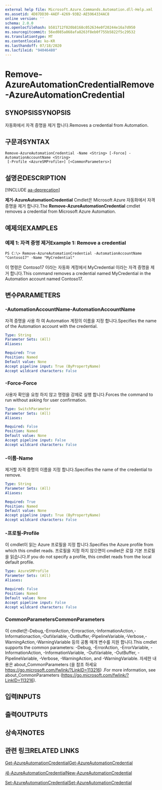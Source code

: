 ```yaml
---
external help file: Microsoft.Azure.Commands.Automation.dll-Help.xml
ms.assetid: 4D87DD30-4AEF-4269-93B2-AE5964334AC8
online version: ''
schema: 2.0.0
ms.openlocfilehash: b581712f020b8168c052634e0f20244e16a7d950
ms.sourcegitcommit: 56ed085a868afa8263f8eb0f755b5822f5c29532
ms.translationtype: MT
ms.contentlocale: ko-KR
ms.lasthandoff: 07/18/2020
ms.locfileid: "94046480"
---
```

# <span data-ttu-id="3a355-101">Remove-AzureAutomationCredential</span><span class="sxs-lookup"><span data-stu-id="3a355-101">Remove-AzureAutomationCredential</span></span>

## <span data-ttu-id="3a355-102">SYNOPSIS</span><span class="sxs-lookup"><span data-stu-id="3a355-102">SYNOPSIS</span></span>

<span data-ttu-id="3a355-103">자동화에서 자격 증명을 제거 합니다.</span><span class="sxs-lookup"><span data-stu-id="3a355-103">Removes a credential from Automation.</span></span>

## <span data-ttu-id="3a355-104">구문과</span><span class="sxs-lookup"><span data-stu-id="3a355-104">SYNTAX</span></span>

```
Remove-AzureAutomationCredential -Name <String> [-Force] -AutomationAccountName <String>
 [-Profile <AzureSMProfile>] [<CommonParameters>]
```

## <span data-ttu-id="3a355-105">설명은</span><span class="sxs-lookup"><span data-stu-id="3a355-105">DESCRIPTION</span></span>

[!INCLUDE [aa-deprecation](../include/aa-deprecation.md)]

<span data-ttu-id="3a355-106">**제거-AzureAutomationCredential** Cmdlet은 Microsoft Azure 자동화에서 자격 증명을 제거 합니다.</span><span class="sxs-lookup"><span data-stu-id="3a355-106">The **Remove-AzureAutomationCredential** cmdlet removes a credential from Microsoft Azure Automation.</span></span>

## <span data-ttu-id="3a355-107">예제의</span><span class="sxs-lookup"><span data-stu-id="3a355-107">EXAMPLES</span></span>

### <span data-ttu-id="3a355-108">예제 1: 자격 증명 제거</span><span class="sxs-lookup"><span data-stu-id="3a355-108">Example 1: Remove a credential</span></span>
```
PS C:\> Remove-AzureAutomationCredential -AutomationAccountName "Contoso17" -Name "MyCredential"
```

<span data-ttu-id="3a355-109">이 명령은 Contoso17 이라는 자동화 계정에서 MyCredential 이라는 자격 증명을 제거 합니다.</span><span class="sxs-lookup"><span data-stu-id="3a355-109">This command removes a credential named MyCredential in the Automation account named Contoso17.</span></span>

## <span data-ttu-id="3a355-110">변수</span><span class="sxs-lookup"><span data-stu-id="3a355-110">PARAMETERS</span></span>

### <span data-ttu-id="3a355-111">-AutomationAccountName</span><span class="sxs-lookup"><span data-stu-id="3a355-111">-AutomationAccountName</span></span>
<span data-ttu-id="3a355-112">자격 증명을 사용 하 여 Automation 계정의 이름을 지정 합니다.</span><span class="sxs-lookup"><span data-stu-id="3a355-112">Specifies the name of the Automation account with the credential.</span></span>

```yaml
Type: String
Parameter Sets: (All)
Aliases: 

Required: True
Position: Named
Default value: None
Accept pipeline input: True (ByPropertyName)
Accept wildcard characters: False
```

### <span data-ttu-id="3a355-113">-Force</span><span class="sxs-lookup"><span data-stu-id="3a355-113">-Force</span></span>
<span data-ttu-id="3a355-114">사용자 확인을 요청 하지 않고 명령을 강제로 실행 합니다.</span><span class="sxs-lookup"><span data-stu-id="3a355-114">Forces the command to run without asking for user confirmation.</span></span>

```yaml
Type: SwitchParameter
Parameter Sets: (All)
Aliases: 

Required: False
Position: Named
Default value: None
Accept pipeline input: False
Accept wildcard characters: False
```

### <span data-ttu-id="3a355-115">-이름</span><span class="sxs-lookup"><span data-stu-id="3a355-115">-Name</span></span>
<span data-ttu-id="3a355-116">제거할 자격 증명의 이름을 지정 합니다.</span><span class="sxs-lookup"><span data-stu-id="3a355-116">Specifies the name of the credential to remove.</span></span>

```yaml
Type: String
Parameter Sets: (All)
Aliases: 

Required: True
Position: Named
Default value: None
Accept pipeline input: True (ByPropertyName)
Accept wildcard characters: False
```

### <span data-ttu-id="3a355-117">-프로필</span><span class="sxs-lookup"><span data-stu-id="3a355-117">-Profile</span></span>
<span data-ttu-id="3a355-118">이 cmdlet이 읽는 Azure 프로필을 지정 합니다.</span><span class="sxs-lookup"><span data-stu-id="3a355-118">Specifies the Azure profile from which this cmdlet reads.</span></span>
<span data-ttu-id="3a355-119">프로필을 지정 하지 않으면이 cmdlet은 로컬 기본 프로필을 읽습니다.</span><span class="sxs-lookup"><span data-stu-id="3a355-119">If you do not specify a profile, this cmdlet reads from the local default profile.</span></span>

```yaml
Type: AzureSMProfile
Parameter Sets: (All)
Aliases: 

Required: False
Position: Named
Default value: None
Accept pipeline input: False
Accept wildcard characters: False
```

### <span data-ttu-id="3a355-120">CommonParameters</span><span class="sxs-lookup"><span data-stu-id="3a355-120">CommonParameters</span></span>
<span data-ttu-id="3a355-121">이 cmdlet은-Debug,-ErrorAction,-Erroraction,-InformationAction,-Informationaction,-OutVariable,-OutBuffer,-PipelineVariable,-Verbose,-WarningAction,-WarningVariable 등의 공통 매개 변수를 지원 합니다.</span><span class="sxs-lookup"><span data-stu-id="3a355-121">This cmdlet supports the common parameters: -Debug, -ErrorAction, -ErrorVariable, -InformationAction, -InformationVariable, -OutVariable, -OutBuffer, -PipelineVariable, -Verbose, -WarningAction, and -WarningVariable.</span></span> <span data-ttu-id="3a355-122">자세한 내용은 about_CommonParameters (을 참조 하세요 https://go.microsoft.com/fwlink/?LinkID=113216) .</span><span class="sxs-lookup"><span data-stu-id="3a355-122">For more information, see about_CommonParameters (https://go.microsoft.com/fwlink/?LinkID=113216).</span></span>

## <span data-ttu-id="3a355-123">입력</span><span class="sxs-lookup"><span data-stu-id="3a355-123">INPUTS</span></span>

## <span data-ttu-id="3a355-124">출력</span><span class="sxs-lookup"><span data-stu-id="3a355-124">OUTPUTS</span></span>

## <span data-ttu-id="3a355-125">상속자</span><span class="sxs-lookup"><span data-stu-id="3a355-125">NOTES</span></span>

## <span data-ttu-id="3a355-126">관련 링크</span><span class="sxs-lookup"><span data-stu-id="3a355-126">RELATED LINKS</span></span>

[<span data-ttu-id="3a355-127">Get-AzureAutomationCredential</span><span class="sxs-lookup"><span data-stu-id="3a355-127">Get-AzureAutomationCredential</span></span>](./Get-AzureAutomationCredential.md)

[<span data-ttu-id="3a355-128">새-AzureAutomationCredential</span><span class="sxs-lookup"><span data-stu-id="3a355-128">New-AzureAutomationCredential</span></span>](./New-AzureAutomationCredential.md)

[<span data-ttu-id="3a355-129">Set-AzureAutomationCredential</span><span class="sxs-lookup"><span data-stu-id="3a355-129">Set-AzureAutomationCredential</span></span>](./Set-AzureAutomationCredential.md)


